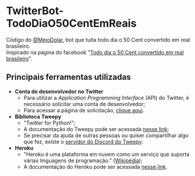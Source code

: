# TwitterBot-TodoDiaO50CentEmReais
 Código do <a href="https://twitter.com/MeioDolar" target="_blank">@MeioDolar</a>, bot que tuíta todo dia o 50 Cent convertido em real brasileiro.<br>
 Inspirado na página do facebook "<a href="https://www.facebook.com/50centemreais" target="_blank">Todo dia o 50 Cent convertido em real brasileiro</a>".

## Principais ferramentas utilizadas
* **Conta de desenvolvedor no Twitter**
	* Para utilizar a *Application Programming Interface* (API) do Twitter, é necessário solicitar uma conta de desenvolvedor;
	* Para acessar a página de solicitação, [clique aqui](https://developer.twitter.com/en/apply-for-access).
* **Biblioteca Tweepy**
	* "Twitter for Python!";
	* A documentação do Tweepy pode ser acessada [nesse link](http://docs.tweepy.org/en/latest/);
	* Se precisar da ajuda de outras pessoas ou quiser compartilhar algo que fez, existe o [servidor do Discord do Tweepy](https://discord.gg/bJvqnhg).
* **Heroku**
	* "Heroku é uma plataforma em nuvem como um serviço que suporta várias linguagens de programação." ([Wikipédia](https://en.wikipedia.org/wiki/Heroku));
	* A documentação do Heroku pode ser acessada [nesse link](https://devcenter.heroku.com/).